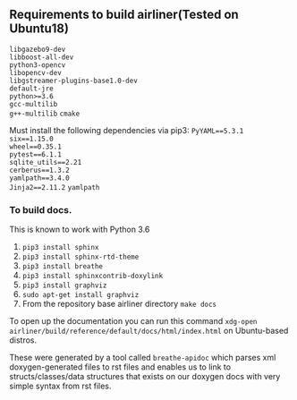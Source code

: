 ## Requirements to build airliner(Tested on Ubuntu18)
`libgazebo9-dev`  
`libboost-all-dev`  
`python3-opencv`  
`libopencv-dev`  
`libgstreamer-plugins-base1.0-dev`  
`default-jre`  
`python>=3.6`  
`gcc-multilib`  
`g++-multilib` 
`cmake`

Must install the following dependencies via pip3:
`PyYAML==5.3.1`  
`six==1.15.0`   
`wheel==0.35.1`  
`pytest==6.1.1`  
`sqlite_utils==2.21`  
`cerberus==1.3.2`  
`yamlpath==3.4.0`  
`Jinja2==2.11.2`
`yamlpath`

### To build docs.

This is known to work with Python 3.6

1. `pip3 install sphinx`
2. `pip3 install sphinx-rtd-theme`
3. `pip3 install breathe`
4. `pip3 install sphinxcontrib-doxylink`
5. `pip3 install graphviz`
6. `sudo apt-get install graphviz`
7.  From the repository base airliner directory `make docs`

To open up the documentation you can run this command `xdg-open airliner/build/reference/default/docs/html/index.html` on Ubuntu-based distros.

These were generated by a tool called `breathe-apidoc` which parses xml doxygen-generated files to rst files and enables us to link to structs/classes/data structures that exists on our doxygen docs with very simple syntax from rst files.
